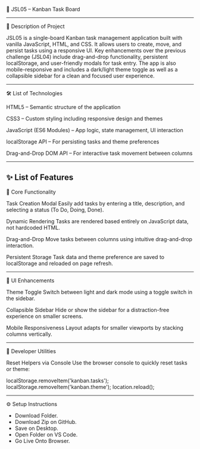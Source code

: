 📌 JSL05 – Kanban Task Board

------------------------------------------------------------------------------------------------------------------------------------------------------------------------------
📖 Description of Project

JSL05 is a single-board Kanban task management application built with vanilla JavaScript, HTML, and CSS. It allows users to create, move, and persist tasks using a responsive UI. Key enhancements over the previous challenge (JSL04) include drag-and-drop functionality, persistent localStorage, and user-friendly modals for task entry. The app is also mobile-responsive and includes a dark/light theme toggle as well as a collapsible sidebar for a clean and focused user experience.

------------------------------------------------------------------------------------------------------------------------------------------------------------------------------
🛠 List of Technologies

HTML5 – Semantic structure of the application

CSS3 – Custom styling including responsive design and themes

JavaScript (ES6 Modules) – App logic, state management, UI interaction

localStorage API – For persisting tasks and theme preferences

Drag-and-Drop DOM API – For interactive task movement between columns

------------------------------------------------------------------------------------------------------------------------------------------------------------------------------
✨ List of Features
------------------------------------------------------------------------------------------------------------------------------------------------------------------------------
🔧 Core Functionality

Task Creation Modal
Easily add tasks by entering a title, description, and selecting a status (To Do, Doing, Done).

Dynamic Rendering
Tasks are rendered based entirely on JavaScript data, not hardcoded HTML.

Drag-and-Drop
Move tasks between columns using intuitive drag-and-drop interaction.

Persistent Storage
Task data and theme preference are saved to localStorage and reloaded on page refresh.

------------------------------------------------------------------------------------------------------------------------------------------------------------------------------
🎨 UI Enhancements

Theme Toggle
Switch between light and dark mode using a toggle switch in the sidebar.

Collapsible Sidebar
Hide or show the sidebar for a distraction-free experience on smaller screens.

Mobile Responsiveness
Layout adapts for smaller viewports by stacking columns vertically.

------------------------------------------------------------------------------------------------------------------------------------------------------------------------------
🧪 Developer Utilities

Reset Helpers via Console
Use the browser console to quickly reset tasks or theme:

localStorage.removeItem('kanban.tasks');
localStorage.removeItem('kanban.theme');
location.reload();

------------------------------------------------------------------------------------------------------------------------------------------------------------------------------
⚙️ Setup Instructions

* Download Folder.
* Download Zip on GitHub.
* Save on Desktop.
* Open Folder on VS Code.
* Go Live Onto Browser.

